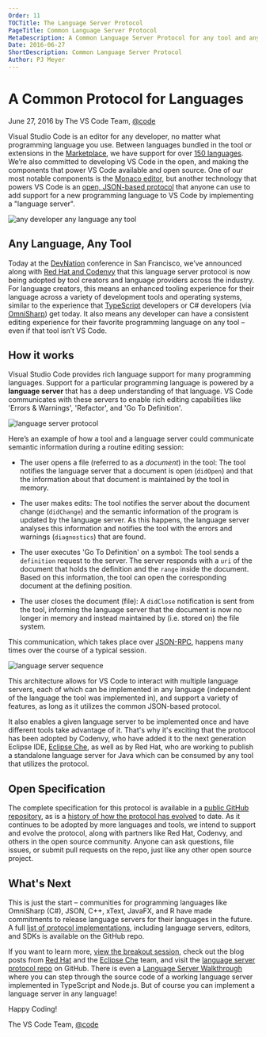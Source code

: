 ```yaml
---
Order: 11
TOCTitle: The Language Server Protocol 
PageTitle: Common Language Server Protocol 
MetaDescription: A Common Language Server Protocol for any tool and any language.
Date: 2016-06-27
ShortDescription: Common Language Server Protocol
Author: PJ Meyer
---
```


# A Common Protocol for Languages 

June 27, 2016 by The VS Code Team, [@code](https://twitter.com/code)

Visual Studio Code is an editor for any developer, no matter what programming language you use.  Between languages bundled in the tool or extensions in the [Marketplace](https://marketplace.visualstudio.com/VSCode), we have support for over [150 languages](/blogs/2016/04/14/vscode-1.0.md).  We’re also committed to developing VS Code in the open, and making the components that power VS Code available and open source.  One of our most notable components is the [Monaco editor](https://github.com/Microsoft/monaco-editor), but another technology that powers VS Code is an [open, JSON-based protocol](https://github.com/Microsoft/language-server-protocol) that anyone can use to add support for a new programming language to VS Code by implementing a "language server".

![any developer any language any tool](2016_06_27_any-developer-any-language-any-tool.png)

## Any Language, Any Tool

Today at the [DevNation](https://www.devnation.org) conference in San Francisco, we’ve announced along with [Red Hat and Codenvy](https://developers.redhat.com/blog/2016/06/27/a-common-interface-for-building-developer-tools) that this language server protocol is now being adopted by tool creators and language providers across the industry. For language creators, this means an enhanced tooling experience for their language across a variety of development tools and operating systems, similar to the experience that [TypeScript](https://typescriptlang.org) developers or C# developers (via [OmniSharp](https://omnisharp.net)) get today.  It also means any developer can have a consistent editing experience for their favorite programming language on any tool – even if that tool isn’t VS Code. 

## How it works

Visual Studio Code provides rich language support for many programming languages. Support for a particular programming language is powered by a **language server** that has a deep understanding of that language. VS Code communicates with these servers to enable rich editing capabilities like 'Errors & Warnings', 'Refactor', and 'Go To Definition'.

![language server protocol](2016_06_27_language-server-protocol.png)

Here’s an example of how a tool and a language server could communicate semantic information during a routine editing session: 

* The user opens a file (referred to as a *document*) in the tool: The tool notifies the language server that a document is open (`didOpen`) and that the information about that document is maintained by the tool in memory.

* The user makes edits: The tool notifies the server about the document change (`didChange`) and the semantic information of the program is updated by the language server. As this happens, the language server analyses this information and notifies the tool with the errors and warnings (`diagnostics`) that are found.

* The user executes 'Go To Definition' on a symbol: The tool sends a `definition` request to the server. The server responds with a `uri` of the document that holds the definition and the `range` inside the document. Based on this information, the tool can open the corresponding document at the defining position.

* The user closes the document (file): A `didClose` notification is sent from the tool, informing the language server that the document is now no longer in memory and instead maintained by (i.e. stored on) the file system.

This communication, which takes place over [JSON-RPC](http://www.jsonrpc.org/specification), happens many times over the course of a typical session.

![language server sequence](2016_06_27_language-server-sequence.png)

This architecture allows for VS Code to interact with multiple language servers, each of which can be implemented in any language (independent of the language the tool was implemented in), and support a variety of features, as long as it utilizes the common JSON-based protocol.

It also enables a given language server to be implemented once and have different tools take advantage of it. That's why it's exciting that the protocol has been adopted by Codenvy, who have added it to the next generation Eclipse IDE, [Eclipse Che](https://che.eclipse.org/eclipse-che-now-strategic-platform-red-hat), as well as by Red Hat, who are working to publish a standalone language server for Java which can be consumed by any tool that utilizes the protocol.

## Open Specification

The complete specification for this protocol is available in a [public GitHub repository](https://github.com/Microsoft/language-server-protocol), as is a [history of how the protocol has evolved](https://github.com/Microsoft/language-server-protocol/wiki/Protocol-History) to date. As it continues to be adopted by more languages and tools, we intend to support and evolve the protocol, along with partners like Red Hat, Codenvy, and others in the open source community. Anyone can ask questions, file issues, or submit pull requests on the repo, just like any other open source project.

## What's Next

This is just the start – communities for programming languages like OmniSharp (C#), JSON, C++, xText, JavaFX, and R have made commitments to release language servers for their languages in the future.  A full [list of protocol implementations](https://github.com/Microsoft/language-server-protocol/wiki/Protocol-Implementations), including language servers, editors, and SDKs is available on the GitHub repo.

If you want to learn more, [view the breakout session](https://www.youtube.com/watch?v=2GqpdfIAhz8), check out the blog posts from [Red Hat](https://developers.redhat.com/blog/2016/06/27/a-common-interface-for-building-developer-tools) and the [Eclipse Che](https://che.eclipse.org/eclipse-che-now-strategic-platform-red-hat) team, and visit the [language server protocol repo](https://github.com/microsoft/language-server-protocol) on GitHub.  There is even a [Language Server Walkthrough](/docs/extensions/example-language-server.md) where you can step through the source code of a working language server implemented in TypeScript and Node.js. But of course you can implement a language server in any language!

Happy Coding!

The VS Code Team, [@code](https://twitter.com/code)
